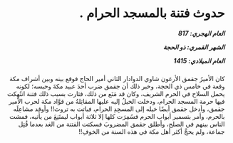 <h1 dir="rtl">حدوث فتنة بالمسجد الحرام .</h1>

<h5 dir="rtl">العام الهجري:  817

الشهر القمري: ذو الحجة

العام الميلادي: 1415</h5>

<p dir="rtl">كان الأميرُ جقمق الأرغون شاوي الدوادار الثاني أمير الحاج فوقع بينه وبين أشراف مكة وقعة في خامس ذي الحجة، وخبر ذلك أن جقمق ضرب أحدَ عبيد مكةَ وحبسه؛ لكونه يحمل السلاح في الحرم الشريف، وكان قد مَنَع من ذلك، فثارت بسبب ذلك فتنة انتُهِكت فيها حرمة المسجد الحرام، ودخلت الخيلُ إليه عليها المقاتِلةُ من قوَّاد مكة لحرب الأمير جقمق، وأدخل جقمق أيضًا خيله إلى المسجِدِ الحرام، فباتت به تروث!! وأوقد مشاعِلَه بالحرم، وأمر بتسمير أبواب الحرم فسُمِرَت كلها إلا ثلاثة أبواب ليمتَنِعَ من يأتيه، فمشت الناس بينهم في الصلح، وأطلق جقمق المضروبَ فسكتت الفتنة من الغد بعدما قُتِل جماعة، ولم يحجَّ أكثر أهل مكة في هذه السنة من الخوفِ!!</p></br>
